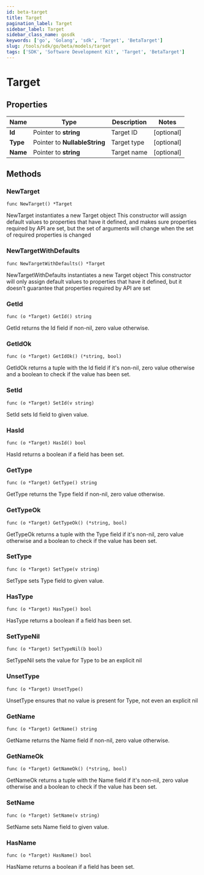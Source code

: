 ```yaml
---
id: beta-target
title: Target
pagination_label: Target
sidebar_label: Target
sidebar_class_name: gosdk
keywords: ['go', 'Golang', 'sdk', 'Target', 'BetaTarget'] 
slug: /tools/sdk/go/beta/models/target
tags: ['SDK', 'Software Development Kit', 'Target', 'BetaTarget']
---
```


# Target

## Properties

Name | Type | Description | Notes
------------ | ------------- | ------------- | -------------
**Id** | Pointer to **string** | Target ID | [optional] 
**Type** | Pointer to **NullableString** | Target type | [optional] 
**Name** | Pointer to **string** | Target name | [optional] 

## Methods

### NewTarget

`func NewTarget() *Target`

NewTarget instantiates a new Target object
This constructor will assign default values to properties that have it defined,
and makes sure properties required by API are set, but the set of arguments
will change when the set of required properties is changed

### NewTargetWithDefaults

`func NewTargetWithDefaults() *Target`

NewTargetWithDefaults instantiates a new Target object
This constructor will only assign default values to properties that have it defined,
but it doesn't guarantee that properties required by API are set

### GetId

`func (o *Target) GetId() string`

GetId returns the Id field if non-nil, zero value otherwise.

### GetIdOk

`func (o *Target) GetIdOk() (*string, bool)`

GetIdOk returns a tuple with the Id field if it's non-nil, zero value otherwise
and a boolean to check if the value has been set.

### SetId

`func (o *Target) SetId(v string)`

SetId sets Id field to given value.

### HasId

`func (o *Target) HasId() bool`

HasId returns a boolean if a field has been set.

### GetType

`func (o *Target) GetType() string`

GetType returns the Type field if non-nil, zero value otherwise.

### GetTypeOk

`func (o *Target) GetTypeOk() (*string, bool)`

GetTypeOk returns a tuple with the Type field if it's non-nil, zero value otherwise
and a boolean to check if the value has been set.

### SetType

`func (o *Target) SetType(v string)`

SetType sets Type field to given value.

### HasType

`func (o *Target) HasType() bool`

HasType returns a boolean if a field has been set.

### SetTypeNil

`func (o *Target) SetTypeNil(b bool)`

 SetTypeNil sets the value for Type to be an explicit nil

### UnsetType
`func (o *Target) UnsetType()`

UnsetType ensures that no value is present for Type, not even an explicit nil
### GetName

`func (o *Target) GetName() string`

GetName returns the Name field if non-nil, zero value otherwise.

### GetNameOk

`func (o *Target) GetNameOk() (*string, bool)`

GetNameOk returns a tuple with the Name field if it's non-nil, zero value otherwise
and a boolean to check if the value has been set.

### SetName

`func (o *Target) SetName(v string)`

SetName sets Name field to given value.

### HasName

`func (o *Target) HasName() bool`

HasName returns a boolean if a field has been set.


